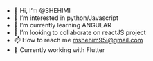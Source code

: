 - 👋 Hi, I’m @SHEHIMI
- 👀 I’m interested in python/Javascript 
- 🌱 I’m currently learning ANGULAR
- 💞️ I’m looking to collaborate on reactJS project 
- 📫 How to reach me mshehim95i@gmail.com 
- 🌱 Currently working with Flutter
<!---
SHEHIMI/SHEHIMI is a ✨ special ✨ repository because its `README.md` (this file) appears on your GitHub profile.
You can click the Preview link to take a look at your changes.
--->
